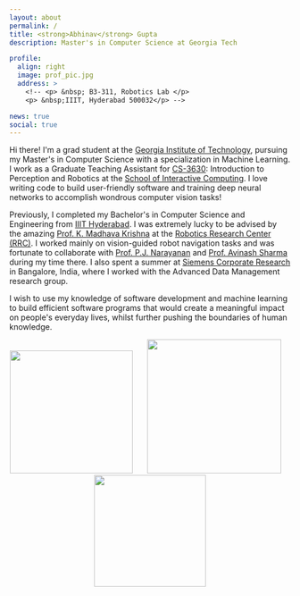 ```yaml
---
layout: about
permalink: /
title: <strong>Abhinav</strong> Gupta
description: Master's in Computer Science at Georgia Tech

profile:
  align: right
  image: prof_pic.jpg
  address: >
    <!-- <p> &nbsp; B3-311, Robotics Lab </p>
    <p> &nbsp;IIIT, Hyderabad 500032</p> -->

news: true
social: true
---
```


Hi there! I'm a grad student at the [Georgia Institute of Technology](https://www.gatech.edu/), pursuing my Master's in Computer Science with a specialization in Machine Learning. I work as a Graduate Teaching Assistant for [CS-3630](https://harishravichandarblog.files.wordpress.com/2021/08/cs3630_fall2021_syllabus-v1-aug_22.pdf): Introduction to Perception and Robotics at the [School of Interactive Computing](https://www.cc.gatech.edu/school-interactive-computing). I love writing code to build user-friendly software and training deep neural networks to accomplish wondrous computer vision tasks!  

Previously, I completed my Bachelor's in Computer Science and Engineering from [IIIT Hyderabad](https://www.iiit.ac.in/). I was extremely lucky to be advised by the amazing [Prof. K. Madhava Krishna](https://scholar.google.com/citations?user=QDuPGHwAAAAJ&hl=en) at the [Robotics Research Center (RRC)](https://robotics.iiit.ac.in/). I worked mainly on vision-guided robot navigation tasks and was fortunate to collaborate with [Prof. P.J. Narayanan](https://scholar.google.com/citations?user=3HKjt_IAAAAJ&hl=en) and [Prof. Avinash Sharma](https://scholar.google.com/citations?user=4ladtC0AAAAJ&hl=en) during my time there. I also spent a summer at [Siemens Corporate Research](https://new.siemens.com/in/en.html) in Bangalore, India, where I worked with the Advanced Data Management research group.

I wish to use my knowledge of software development and machine learning to build efficient software programs that would create a meaningful impact on people's everyday lives, whilst further pushing the boundaries of human knowledge. 
<br>

<!-- <div class="row">
    <div class="col-sm mt-3 mt-md-0">
        <img width="100" class="img-fluid rounded z-depth-1" src="{{ '/assets/img/IIIT.png' | relative_url }}" alt="" />
    </div>
    <div class="col-sm mt-3 mt-md-0">
        <img width="100" class="img-fluid rounded z-depth-1" src="{{ '/assets/img/RRC.png' | relative_url }}" alt="" />
    </div>
    <div class="col-sm mt-3 mt-md-0">
        <img width="100" class="img-fluid rounded z-depth-1" src="{{ '/assets/img/siemens.jpeg' | relative_url }}" />
    </div>
</div> -->

<div>
	<center>
    <img width="220" src="{{ site.baseurl }}/assets/img/gt.png"> &ensp; &ensp;
    <img width="240" src="{{ site.baseurl }}/assets/img/IIIT.png"> &nbsp; &nbsp;  
    <img width="200" src="{{ site.baseurl }}/assets/img/siemens.jpeg">
	</center>
</div>

<!-- <div>
    &ensp; &ensp; Honours (2019-2021) &nbsp; &ensp; &ensp; &ensp; &ensp;
    Bachelors (2017-2021) &ensp; &ensp; &nbsp;
    Research Intern (Summer 2020) &nbsp; 
</div> -->

<!-- 
OLD: 
Hi there! I’m a senior year student at the International Institute of Information Technology (IIIT), Hyderabad, pursuing my bachelors in computer science and engineering. I am an undergraduate honours researcher at the Robotics Research Center (RRC), lucky to be advised by Prof. K. Madhava Krishna. I like to work at the intersection of computer vision, deep learning and robotics, with a focus on vision-based robot navigation.

I am also associated with the Centre for Visual Information Technology (CVIT), where I’ve been fortunate to work on research projects with Prof. P.J. Narayanan and Prof. Avinash Sharma during my junior and senior years. I also spent a summer at Siemens Corporate Research in Bangalore, India, where I worked with the Advanced Data Management research group.

I am really interested in the interplay between vision and other fields, which is why I love working in robotic vision. My research is all about extracting crucial information from images and helping robots understand what they see. My other interests include human pose estimation and neuromorphic vision algorithms. If you’d like to know more about my work or have questions about anything else, feel free to send me an email! -->